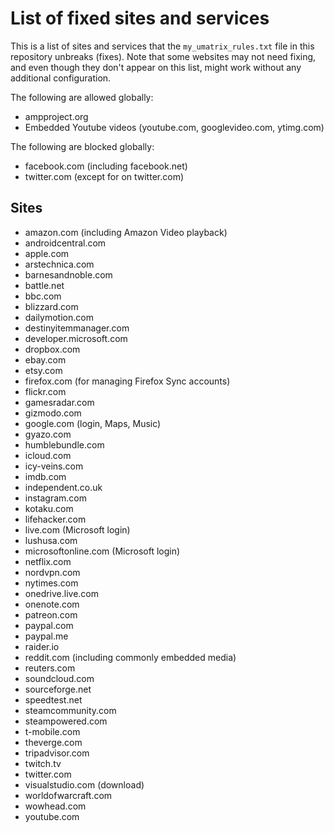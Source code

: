 # List of fixed sites and services
This is a list of sites and services that the `my_umatrix_rules.txt` file in this repository unbreaks (fixes). Note that some websites may not need fixing, and even though they don't appear on this list, might work without any additional configuration.

The following are allowed globally:
- ampproject.org
- Embedded Youtube videos (youtube.com, googlevideo.com, ytimg.com)

The following are blocked globally:
- facebook.com (including facebook.net)
- twitter.com (except for on twitter.com)

## Sites
- amazon.com (including Amazon Video playback)
- androidcentral.com
- apple.com
- arstechnica.com
- barnesandnoble.com
- battle.net
- bbc.com
- blizzard.com
- dailymotion.com
- destinyitemmanager.com
- developer.microsoft.com
- dropbox.com
- ebay.com
- etsy.com
- firefox.com (for managing Firefox Sync accounts)
- flickr.com
- gamesradar.com
- gizmodo.com
- google.com (login, Maps, Music)
- gyazo.com
- humblebundle.com
- icloud.com
- icy-veins.com
- imdb.com
- independent.co.uk
- instagram.com
- kotaku.com
- lifehacker.com
- live.com (Microsoft login)
- lushusa.com
- microsoftonline.com (Microsoft login)
- netflix.com
- nordvpn.com
- nytimes.com
- onedrive.live.com
- onenote.com
- patreon.com
- paypal.com
- paypal.me
- raider.io
- reddit.com (including commonly embedded media)
- reuters.com
- soundcloud.com
- sourceforge.net
- speedtest.net
- steamcommunity.com 
- steampowered.com
- t-mobile.com
- theverge.com
- tripadvisor.com
- twitch.tv
- twitter.com
- visualstudio.com (download)
- worldofwarcraft.com
- wowhead.com
- youtube.com
